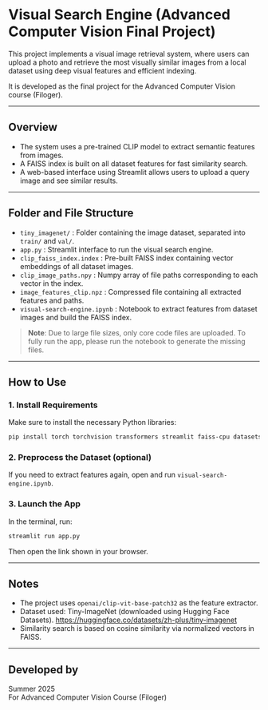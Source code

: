 
# Visual Search Engine (Advanced Computer Vision Final Project)

This project implements a visual image retrieval system, where users can upload a photo and retrieve the most visually similar images from a local dataset using deep visual features and efficient indexing.

It is developed as the final project for the Advanced Computer Vision course (Filoger).

---

## Overview

- The system uses a pre-trained CLIP model to extract semantic features from images.
- A FAISS index is built on all dataset features for fast similarity search.
- A web-based interface using Streamlit allows users to upload a query image and see similar results.

---

## Folder and File Structure

- `tiny_imagenet/` : Folder containing the image dataset, separated into `train/` and `val/`.
- `app.py` : Streamlit interface to run the visual search engine.
- `clip_faiss_index.index` : Pre-built FAISS index containing vector embeddings of all dataset images.
- `clip_image_paths.npy` : Numpy array of file paths corresponding to each vector in the index.
- `image_features_clip.npz` : Compressed file containing all extracted features and paths.
- `visual-search-engine.ipynb` : Notebook to extract features from dataset images and build the FAISS index.
> **Note**: Due to large file sizes, only core code files are uploaded. To fully run the app, please run the notebook to generate the missing files.

---

## How to Use

### 1. Install Requirements
Make sure to install the necessary Python libraries:
```bash
pip install torch torchvision transformers streamlit faiss-cpu datasets pillow
```

### 2. Preprocess the Dataset (optional)
If you need to extract features again, open and run `visual-search-engine.ipynb`.

### 3. Launch the App
In the terminal, run:
```bash
streamlit run app.py
```

Then open the link shown in your browser.

---

## Notes

- The project uses `openai/clip-vit-base-patch32` as the feature extractor.
- Dataset used: Tiny-ImageNet (downloaded using Hugging Face Datasets). https://huggingface.co/datasets/zh-plus/tiny-imagenet
- Similarity search is based on cosine similarity via normalized vectors in FAISS.

---

## Developed by
Summer 2025  
For Advanced Computer Vision Course (Filoger)
